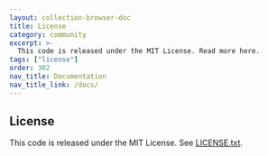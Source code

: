 ```yaml
---
layout: collection-browser-doc
title: License
category: community
excerpt: >-
  This code is released under the MIT License. Read more here.
tags: ["license"]
order: 302
nav_title: Documentation
nav_title_link: /docs/
---
```


## License

This code is released under the MIT License. See [LICENSE.txt](https://github.com/tydomitrovich/terragrunt/blob/master/LICENSE.txt).
